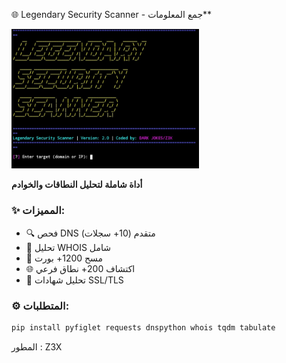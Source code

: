 🌐 Legendary Security Scanner - جمع المعلومات**  

<!-- الصورة تظهر مباشرة مع شرح تحتها -->
<img src="Z3X.jpg" width="300">


**أداة شاملة لتحليل النطاقات والخوادم**  

### **✨ المميزات:**  
- 🔍 فحص DNS متقدم (10+ سجلات)  
- 📅 تحليل WHOIS شامل  
- 🚪 مسح 1200+ بورت  
- 🌐 اكتشاف 200+ نطاق فرعي  
- 🔐 تحليل شهادات SSL/TLS  

### **⚙️ المتطلبات:**  
```bash
pip install pyfiglet requests dnspython whois tqdm tabulate
```

المطور : Z3X
